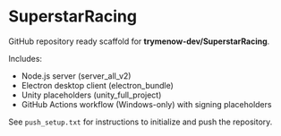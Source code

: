 # SuperstarRacing

GitHub repository ready scaffold for **trymenow-dev/SuperstarRacing**.

Includes:
- Node.js server (server_all_v2)
- Electron desktop client (electron_bundle)
- Unity placeholders (unity_full_project)
- GitHub Actions workflow (Windows-only) with signing placeholders

See `push_setup.txt` for instructions to initialize and push the repository.
